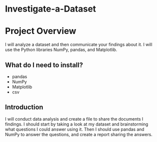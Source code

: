 # Investigate-a-Dataset
# Project Overview
I will analyze a dataset and then communicate your findings about it. I will use the Python libraries NumPy, pandas, and Matplotlib.

## What do I need to install?
- pandas
- NumPy
- Matplotlib
- csv

## Introduction 
 I will conduct data analysis and create a file to share the documents I findings. I should start by taking a look at my dataset and brainstorming what questions I could answer using it. Then I should use pandas and NumPy to answer the questions, and create a report sharing the answers. 




















